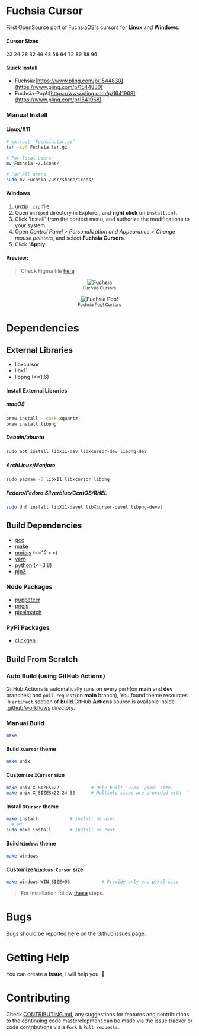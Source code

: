 # Fuchsia Cursor

First OpenSource port of [FuchsiaOS](https://fuchsia.dev/)'s cursors for **Linux** and **Windows**.

#### Cursor Sizes

<kbd>22</kbd>
<kbd>24</kbd>
<kbd>28</kbd>
<kbd>32</kbd>
<kbd>40</kbd>
<kbd>48</kbd>
<kbd>56</kbd>
<kbd>64</kbd>
<kbd>72</kbd>
<kbd>80</kbd>
<kbd>88</kbd>
<kbd>96</kbd>

#### Quick install

- Fuchsia:[https://www.pling.com/p/1544830](https://www.pling.com/p/1544830)
- Fuchsia-Pop!:[https://www.pling.com/p/1641968](https://www.pling.com/p/1641968)

### Manual Install

#### Linux/X11

```bash
# extract `Fuchsia.tar.gz`
tar -xvf Fuchsia.tar.gz

# For local users
mv Fuchsia ~/.icons/

# For all users
sudo mv Fuchsia /usr/share/icons/
```

#### Windows

1. unzip `.zip` file
2. Open `unziped` directory in Explorer, and **right click** on `install.inf`.
3. Click 'Install' from the context menu, and authorize the modifications to your system.
4. Open _Control Panel > Personalization and Appearance > Change mouse pointers_, and select **Fuchsia Cursors**.
5. Click '**Apply**'.

#### Preview:

> Check Figma file [here](https://www.figma.com/file/jPmS71GFhBN4NUTZx4VHbg/Fuchsia-Cursor?node-id=0%3A1)

<p align="center">
  <img title="Fuchsia" src="https://imgur.com/2MwCf35.png">
  </br>
  <sub>Fuchsia Cursors</sub>
</p>

<p align="center">
  <img title="Fuchsia Pop!" src="https://imgur.com/h9UYn37.png">
  </br>
  <sub>Fuchsia Pop! Cursors</sub>
</p>

# Dependencies

## External Libraries

- libxcursor
- libx11
- libpng (<=1.6)

#### Install External Libraries

##### macOS

```bash
brew install --cask xquartz
brew install libpng
```

##### Debain/ubuntu

```bash
sudo apt install libx11-dev libxcursor-dev libpng-dev
```

##### ArchLinux/Manjaro

```bash
sudo pacman -S libx11 libxcursor libpng
```

##### Fedora/Fedora Silverblue/CentOS/RHEL

```bash
sudo dnf install libX11-devel libXcursor-devel libpng-devel
```

## Build Dependencies

- [gcc](https://gcc.gnu.org/install/)
- [make](https://www.gnu.org/software/make/)
- [nodejs](https://nodejs.org/en/) (<=12.x.x)
- [yarn](https://classic.yarnpkg.com/en/docs/install/)
- [python](https://www.python.org/downloads/) (<=3.8)
- [pip3](https://pip.pypa.io/en/stable/installing/)

### Node Packages

- [puppeteer](https://www.npmjs.com/package/puppeteer)
- [pngjs](https://www.npmjs.com/package/pngjs)
- [pixelmatch](https://www.npmjs.com/package/pixelmatch)

### PyPi Packages

- [clickgen](https://pypi.org/project/clickgen/s)

## Build From Scratch

### Auto Build (using GitHub Actions)

GitHub Actions is automatically runs on every `push`(on **main** and **dev** branches) and `pull request`(on **main** branch), You found theme resources in `artifact` section of **build**.GitHub **Actions** source is available inside [.github/workflows](https://github.com/ful1e5/fuchsia-cursor/tree/main/.github/workflows) directory.

### Manual Build

```bash
make
```

#### Build `XCursor` theme

```bash
make unix
```

#### Customize `XCursor` size

```bash
make unix X_SIZES=22            # Only built '22px' pixel-size.
make unix X_SIZES=22 24 32      # Multiple sizes are provided with  ' '(Space)
```

#### Install `XCursor` theme

```bash
make install            # install as user
  # OR
sudo make install       # install as root
```

#### Build `Windows` theme

```bash
make windows
```

#### Customize `Windows Cursor` size

```bash
make windows WIN_SIZE=96            # Provide only one pixel-size
```

> For installation follow [these](#windows) steps.

# Bugs

Bugs should be reported [here](https://github.com/ful1e5/fuchsia-cursor/issues) on the Github issues page.

# Getting Help

You can create a **issue**, I will help you. 🙂

# Contributing

Check [CONTRIBUTING.md](CONTRIBUTING.md), any suggestions for features and contributions to the continuing code masterelopment can be made via the issue tracker or code contributions via a `Fork` & `Pull requests`.
